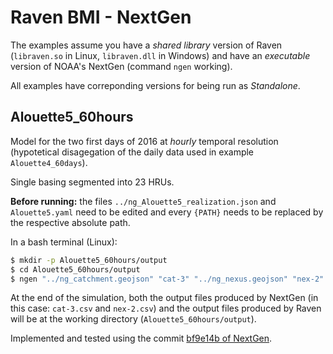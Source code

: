 # Raven BMI - NextGen

The examples assume you have a *shared library* version of Raven (```libraven.so``` in Linux, ```libraven.dll``` in Windows) and have an *executable* version of NOAA's NextGen (command ```ngen``` working).

All examples have correponding versions for being run as *Standalone*.


## Alouette5_60hours

Model for the two first days of 2016 at *hourly* temporal resolution (hypotetical disagegation of the daily data used in example ```Alouette4_60days```).

Single basing segmented into 23 HRUs.

**Before running:** the files ```../ng_Alouette5_realization.json``` and ```Alouette5.yaml``` need to be edited and every ```{PATH}``` needs to be replaced by the respective absolute path.

In a bash terminal (Linux):

```bash
$ mkdir -p Alouette5_60hours/output
$ cd Alouette5_60hours/output
$ ngen "../ng_catchment.geojson" "cat-3" "../ng_nexus.geojson" "nex-2" "../ng_Alouette5_realization.json"
```

At the end of the simulation, both the output files produced by NextGen (in this case: ```cat-3.csv``` and ```nex-2.csv```) and the output files produced by Raven will be at the working directory (```Alouette5_60hours/output```).

Implemented and tested using the commit [bf9e14b of NextGen](https://github.com/NOAA-OWP/ngen/commit/bf9e14be42dbe7a48b70c13c383e003a75c50229).